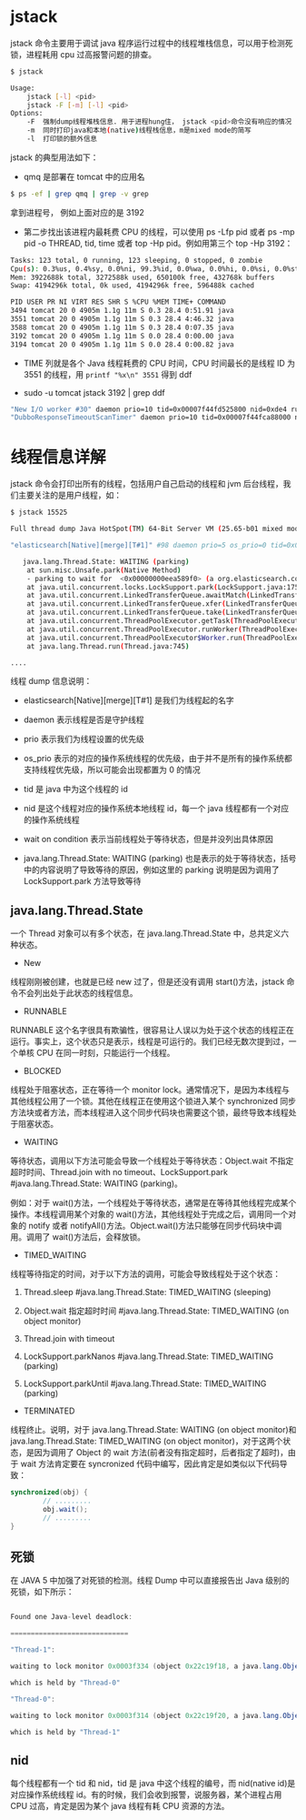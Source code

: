 # jstack

jstack 命令主要用于调试 java 程序运行过程中的线程堆栈信息，可以用于检测死锁，进程耗用 cpu 过高报警问题的排查。

```sh
$ jstack

Usage:
    jstack [-l] <pid>
    jstack -F [-m] [-l] <pid>
Options:
    -F  强制dump线程堆栈信息. 用于进程hung住， jstack <pid>命令没有响应的情况
    -m  同时打印java和本地(native)线程栈信息，m是mixed mode的简写
    -l  打印锁的额外信息
```

jstack 的典型用法如下：

- qmq 是部署在 tomcat 中的应用名

```sh
$ ps -ef | grep qmq | grep -v grep
```

拿到进程号， 例如上面对应的是 3192

- 第二步找出该进程内最耗费 CPU 的线程，可以使用 ps -Lfp pid 或者 ps -mp pid -o THREAD, tid, time 或者 top -Hp pid。例如用第三个 top -Hp 3192：

```sh
Tasks: 123 total, 0 running, 123 sleeping, 0 stopped, 0 zombie
Cpu(s): 0.3%us, 0.4%sy, 0.0%ni, 99.3%id, 0.0%wa, 0.0%hi, 0.0%si, 0.0%st
Mem: 3922688k total, 3272588k used, 650100k free, 432768k buffers
Swap: 4194296k total, 0k used, 4194296k free, 596488k cached

PID USER PR NI VIRT RES SHR S %CPU %MEM TIME+ COMMAND
3494 tomcat 20 0 4905m 1.1g 11m S 0.3 28.4 0:51.91 java
3551 tomcat 20 0 4905m 1.1g 11m S 0.3 28.4 4:46.32 java
3588 tomcat 20 0 4905m 1.1g 11m S 0.3 28.4 0:07.35 java
3192 tomcat 20 0 4905m 1.1g 11m S 0.0 28.4 0:00.00 java
3194 tomcat 20 0 4905m 1.1g 11m S 0.0 28.4 0:00.82 java
```

- TIME 列就是各个 Java 线程耗费的 CPU 时间，CPU 时间最长的是线程 ID 为 3551 的线程，用 `printf "%x\n" 3551` 得到 ddf

- sudo -u tomcat jstack 3192 | grep ddf

```sh
"New I/O worker #30" daemon prio=10 tid=0x00007f44fd525800 nid=0xde4 runnable [0x00007f4530ddf000]
"DubboResponseTimeoutScanTimer" daemon prio=10 tid=0x00007f44fca88000 nid=0xddf waiting on condition [0x00007f45322e5000]
```

# 线程信息详解

jstack 命令会打印出所有的线程，包括用户自己启动的线程和 jvm 后台线程，我们主要关注的是用户线程，如：

```sh
$ jstack 15525

Full thread dump Java HotSpot(TM) 64-Bit Server VM (25.65-b01 mixed mode):

"elasticsearch[Native][merge][T#1]" #98 daemon prio=5 os_prio=0 tid=0x00007f031c009000 nid=0x4129 waiting on condition [0x00007f02f61ee000]

   java.lang.Thread.State: WAITING (parking)
    at sun.misc.Unsafe.park(Native Method)
    - parking to wait for  <0x00000000eea589f0> (a org.elasticsearch.common.util.concurrent.EsExecutors$ExecutorScalingQueue)
    at java.util.concurrent.locks.LockSupport.park(LockSupport.java:175)
    at java.util.concurrent.LinkedTransferQueue.awaitMatch(LinkedTransferQueue.java:737)
    at java.util.concurrent.LinkedTransferQueue.xfer(LinkedTransferQueue.java:647)
    at java.util.concurrent.LinkedTransferQueue.take(LinkedTransferQueue.java:1269)
    at java.util.concurrent.ThreadPoolExecutor.getTask(ThreadPoolExecutor.java:1067)
    at java.util.concurrent.ThreadPoolExecutor.runWorker(ThreadPoolExecutor.java:1127)
    at java.util.concurrent.ThreadPoolExecutor$Worker.run(ThreadPoolExecutor.java:617)
    at java.lang.Thread.run(Thread.java:745)

....
```

线程 dump 信息说明：

- elasticsearch[Native][merge][T#1] 是我们为线程起的名字

- daemon 表示线程是否是守护线程

- prio 表示我们为线程设置的优先级

- os_prio 表示的对应的操作系统线程的优先级，由于并不是所有的操作系统都支持线程优先级，所以可能会出现都置为 0 的情况

- tid 是 java 中为这个线程的 id

- nid 是这个线程对应的操作系统本地线程 id，每一个 java 线程都有一个对应的操作系统线程

- wait on condition 表示当前线程处于等待状态，但是并没列出具体原因

- java.lang.Thread.State: WAITING (parking) 也是表示的处于等待状态，括号中的内容说明了导致等待的原因，例如这里的 parking 说明是因为调用了 LockSupport.park 方法导致等待

## java.lang.Thread.State

一个 Thread 对象可以有多个状态，在 java.lang.Thread.State 中，总共定义六种状态。

- New

线程刚刚被创建，也就是已经 new 过了，但是还没有调用 start()方法，jstack 命令不会列出处于此状态的线程信息。

- RUNNABLE

RUNNABLE 这个名字很具有欺骗性，很容易让人误以为处于这个状态的线程正在运行。事实上，这个状态只是表示，线程是可运行的。我们已经无数次提到过，一个单核 CPU 在同一时刻，只能运行一个线程。

- BLOCKED

线程处于阻塞状态，正在等待一个 monitor lock。通常情况下，是因为本线程与其他线程公用了一个锁。其他在线程正在使用这个锁进入某个 synchronized 同步方法块或者方法，而本线程进入这个同步代码块也需要这个锁，最终导致本线程处于阻塞状态。

- WAITING

等待状态，调用以下方法可能会导致一个线程处于等待状态：Object.wait 不指定超时时间、Thread.join with no timeout、LockSupport.park #java.lang.Thread.State: WAITING (parking)。

例如：对于 wait()方法，一个线程处于等待状态，通常是在等待其他线程完成某个操作。本线程调用某个对象的 wait()方法，其他线程处于完成之后，调用同一个对象的 notify 或者 notifyAll()方法。Object.wait()方法只能够在同步代码块中调用。调用了 wait()方法后，会释放锁。

- TIMED_WAITING

线程等待指定的时间，对于以下方法的调用，可能会导致线程处于这个状态：

1. Thread.sleep #java.lang.Thread.State: TIMED_WAITING (sleeping)

2. Object.wait 指定超时时间 #java.lang.Thread.State: TIMED_WAITING (on object monitor)

3. Thread.join with timeout

4. LockSupport.parkNanos #java.lang.Thread.State: TIMED_WAITING (parking)

5. LockSupport.parkUntil #java.lang.Thread.State: TIMED_WAITING (parking)

- TERMINATED

线程终止。说明，对于 java.lang.Thread.State: WAITING (on object monitor)和 java.lang.Thread.State: TIMED_WAITING (on object monitor)，对于这两个状态，是因为调用了 Object 的 wait 方法(前者没有指定超时，后者指定了超时)，由于 wait 方法肯定要在 syncronized 代码中编写，因此肯定是如类似以下代码导致：

```java
synchronized(obj) {
        // .........
        obj.wait();
        // .........
}
```

## 死锁

在 JAVA 5 中加强了对死锁的检测。线程 Dump 中可以直接报告出 Java 级别的死锁，如下所示：

```java

Found one Java-level deadlock:

=============================

"Thread-1":

waiting to lock monitor 0x0003f334 (object 0x22c19f18, a java.lang.Object),

which is held by "Thread-0"

"Thread-0":

waiting to lock monitor 0x0003f314 (object 0x22c19f20, a java.lang.Object),

which is held by "Thread-1"
```

## nid

每个线程都有一个 tid 和 nid，tid 是 java 中这个线程的编号，而 nid(native id)是对应操作系统线程 id。有的时候，我们会收到报警，说服务器，某个进程占用 CPU 过高，肯定是因为某个 java 线程有耗 CPU 资源的方法。
